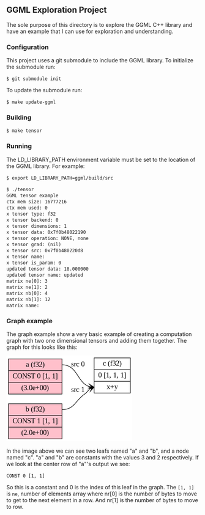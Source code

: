 ## GGML Exploration Project
The sole purpose of this directory is to explore the GGML C++ library and have
an example that I can use for exploration and understanding.

### Configuration
This project uses a git submodule to include the GGML library. To initialize the
submodule run:
```console
$ git submodule init
```

To update the submodule run:
```console
$ make update-ggml
```

### Building
```console
$ make tensor
```

### Running
The LD_LIBRARY_PATH environment variable must be set to the location of the
GGML library. For example:
```console
$ export LD_LIBRARY_PATH=ggml/build/src
```

```console
$ ./tensor
GGML tensor example
ctx mem size: 16777216
ctx mem used: 0
x tensor type: f32
x tensor backend: 0 
x tensor dimensions: 1
x tensor data: 0x7f0b48022190
x tensor operation: NONE, none
x tensor grad: (nil)
x tensor src: 0x7f0b480220d8
x tensor name: 
x tensor is_param: 0
updated tensor data: 18.000000
updated tensor name: updated
matrix ne[0]: 3
matrix ne[1]: 2
matrix nb[0]: 4
matrix nb[1]: 12
matrix name: 
```

### Graph example
The graph example show a very basic example of creating a computation graph
with two one dimensional tensors and adding them together. The graph for this
looks like this:

![image](./add.dot.png)

In the image above we can see two leafs named "a" and "b", and a node named
"c".
"a" and "b" are constants with the values 3 and 2 respectively. If we look at
the center row of "a"'s output we see:
```
CONST 0 [1, 1]
```
So this is a constant and 0 is the index of this leaf in the graph. The `[1, 1]`
is `ne`, number of elements array where nr[0] is the number of bytes to move to
get to the next element in a row. And nr[1] is the number of bytes to move to
row.



